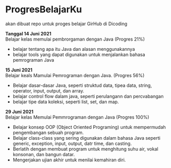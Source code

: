 # ProgresBelajarKu
akan dibuat repo untuk proges belajar GirHub di Dicoding

**Tanggal 14 Juni 2021**  
Belajar kelas memulai pembrorgaman dengan Java (Progres 21%)
- belajar tentang apa itu Java dan alasan menggunakannya
- belajar tools yang dapat digunakan untuk menjalankan bahasa pemrograman Java

**15 Juni 2021**  
Belajar keals Mamulai Pemrograman dengan Java. (Progres 56%)
- Belajar dasar-dasar Java, seperti struktud data, tipea data, string, operator, input, output, dan array.
- belajar control flow dalam java, seperti perulangann dan percvabangan
- belajar tipe data koleksi, seperti list, set, dan map.

**29 Juni 2021**  
Belajar kelas Memulai Pemmrograman dengan Java (Progres 100%)
* Belajar konsep OOP (Object Oriented Programing) untuk mempermudah pengembangan sebuah program.
* Belajar class-class yang sering digunakan dalam bahasa Java seperti generic, exception, input, output, datr time, dan casting.
* Berlatih dengan membuat program untuk menghitung suhu air, vokal konsonan, dan bangun datar.
* Mengerjakan ujian akhir untuk menilai kemahiran diri.
